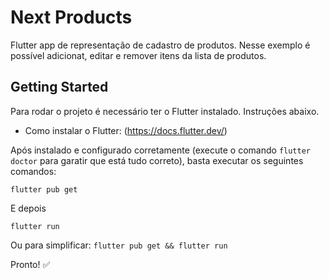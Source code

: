 # Next Products

Flutter app de representação de cadastro de produtos. Nesse exemplo é possível adicionat, editar e remover itens da lista de produtos.

## Getting Started

Para rodar o projeto é necessário ter o Flutter instalado. Instruções abaixo.

- Como instalar o Flutter: (https://docs.flutter.dev/)

Após instalado e configurado corretamente (execute o comando `flutter doctor` para garatir que está tudo correto), basta executar os seguintes comandos:

`flutter pub get`

E depois

`flutter run`

Ou para simplificar: `flutter pub get && flutter run`

Pronto! ✅
